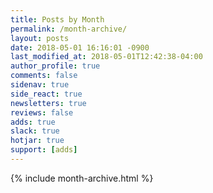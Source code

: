 ```yaml
---
title: Posts by Month
permalink: /month-archive/
layout: posts
date: 2018-05-01 16:16:01 -0900
last_modified_at: 2018-05-01T12:42:38-04:00
author_profile: true
comments: false
sidenav: true
side_react: true
newsletters: true
reviews: false
adds: true
slack: true
hotjar: true
support: [adds]
---
```


{% include month-archive.html %}
